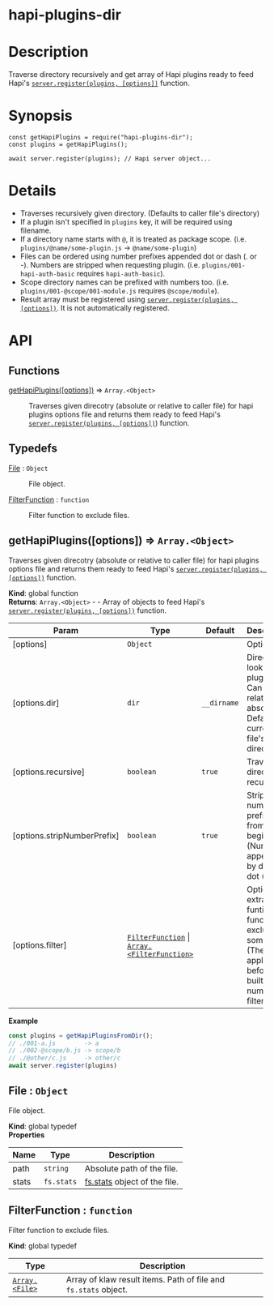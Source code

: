 # hapi-plugins-dir

# Description

Traverse directory recursively and get array of Hapi plugins ready to feed Hapi's
[`server.register(plugins, [options])`](https://github.com/hapijs/hapi/blob/master/API.md#server.register()) function.

# Synopsis

```
const getHapiPlugins = require("hapi-plugins-dir");
const plugins = getHapiPlugins();

await server.register(plugins); // Hapi server object...
```

# Details

* Traverses recursively given directory. (Defaults to caller file's directory)
* If a plugin isn't specified in `plugins` key, it will be required using filename.
* If a directory name starts with `@`, it is treated as package scope. (i.e. `plugins/@name/some-plugin.js` -> `@name/some-plugin`)
* Files can be ordered using number prefixes appended dot or dash (. or -). Numbers are stripped when requesting plugin. (i.e. `plugins/001-hapi-auth-basic` requires `hapi-auth-basic`).
* Scope directory names can be prefixed with numbers too. (i.e. `plugins/001-@scope/001-module.js` requires `@scope/module`).
* Result array must be registered using [`server.register(plugins, [options])`](https://github.com/hapijs/hapi/blob/master/API.md#server.register()). It is not automatically registered.


# API
## Functions

<dl>
<dt><a href="#getHapiPlugins">getHapiPlugins([options])</a> ⇒ <code>Array.&lt;Object&gt;</code></dt>
<dd><p>Traverses given direcotry (absolute or relative to caller file) for hapi plugins options file and returns them ready to feed
Hapi&#39;s <a href="https://github.com/hapijs/hapi/blob/master/API.md#server.register("><code>server.register(plugins, [options])</code></a>) function.</p>
</dd>
</dl>

## Typedefs

<dl>
<dt><a href="#File">File</a> : <code>Object</code></dt>
<dd><p>File object.</p>
</dd>
<dt><a href="#FilterFunction">FilterFunction</a> : <code>function</code></dt>
<dd><p>Filter function to exclude files.</p>
</dd>
</dl>

<a name="getHapiPlugins"></a>

## getHapiPlugins([options]) ⇒ <code>Array.&lt;Object&gt;</code>
Traverses given direcotry (absolute or relative to caller file) for hapi plugins options file and returns them ready to feed
Hapi's [`server.register(plugins, [options])`](https://github.com/hapijs/hapi/blob/master/API.md#server.register()) function.

**Kind**: global function  
**Returns**: <code>Array.&lt;Object&gt;</code> - - Array of objects to feed Hapi's [`server.register(plugins, [options])`](https://github.com/hapijs/hapi/blob/master/API.md#server.register()) function.  

| Param | Type | Default | Description |
| --- | --- | --- | --- |
| [options] | <code>Object</code> |  | Options |
| [options.dir] | <code>dir</code> | <code>__dirname</code> | Directory to look plugins. Can be relative or absolute. Default is current file's directory. |
| [options.recursive] | <code>boolean</code> | <code>true</code> | Traverse directory recursively. |
| [options.stripNumberPrefix] | <code>boolean</code> | <code>true</code> | Strip number prefixes from beginnings. (Numbers appended by dash or dot (. or -)) |
| [options.filter] | [<code>FilterFunction</code>](#FilterFunction) \| [<code>Array.&lt;FilterFunction&gt;</code>](#FilterFunction) |  | Optional extra filter funtion or functions to exclude some files. (They are applied before builtin number filter) |

**Example**  
```js
const plugins = getHapiPluginsFromDir();
// ./001-a.js        -> a
// ./002-@scope/b.js -> scope/b
// ./@other/c.js     -> other/c
await server.register(plugins)
```
<a name="File"></a>

## File : <code>Object</code>
File object.

**Kind**: global typedef  
**Properties**

| Name | Type | Description |
| --- | --- | --- |
| path | <code>string</code> | Absolute path of the file. |
| stats | <code>fs.stats</code> | [fs.stats](https://nodejs.org/api/fs.html#fs_class_fs_stats) object of the file. |

<a name="FilterFunction"></a>

## FilterFunction : <code>function</code>
Filter function to exclude files.

**Kind**: global typedef  

| Type | Description |
| --- | --- |
| [<code>Array.&lt;File&gt;</code>](#File) | Array of klaw result items. Path of file and `fs.stats` object. |

